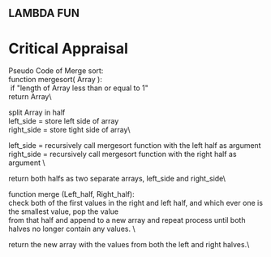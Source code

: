 ## LAMBDA FUN

# Critical Appraisal
Pseudo Code of Merge sort:\
function mergesort( Array ):\
&nbsp;if "length of Array less than or equal to 1"\
    return Array\
    
  split Array in half\
  left_side = store left side of array\
  right_side = store tight side of array\
  
  left_side = recursively call mergesort function with the left half as argument \
  right_side = recursively call mergesort function with the right half as argument \
  
  return both halfs as two separate arrays, left_side and right_side\
  
function merge (Left_half, Right_half):\
  check both of the first values in the right and left half, and which ever one is the smallest value, pop the value \
  from that half and append to a new array and repeat process until both halves no longer contain any values. \
  
  return the new array with the values from both the left and right halves.\
  
  

